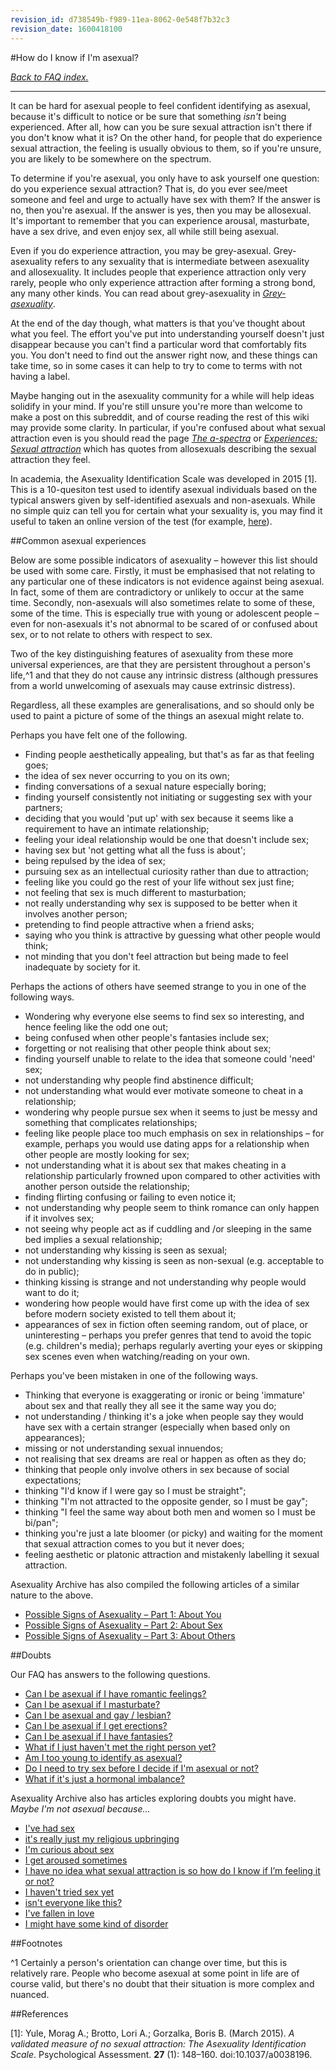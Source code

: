 ```yaml
---
revision_id: d738549b-f989-11ea-8062-0e548f7b32c3
revision_date: 1600418100
---
```


#How do I know if I'm asexual?

[*Back to FAQ index.*](https://www.reddit.com/r/asexuality/wiki/faq)

---

It can be hard for asexual people to feel confident identifying as asexual, because it's difficult to notice or be sure that something *isn't* being experienced. After all, how can you be sure sexual attraction isn't there if you don't know what it is? On the other hand, for people that do experience sexual attraction, the feeling is usually obvious to them, so if you're unsure, you are likely to be somewhere on the spectrum.

To determine if you're asexual, you only have to ask yourself one question: do you experience sexual attraction? That is, do you ever see/meet someone and feel and urge to actually have sex with them? If the answer is no, then you're asexual. If the answer is yes, then you may be allosexual. It's important to remember that you can experience arousal, masturbate, have a sex drive, and even enjoy sex, all while still being asexual.

Even if you do experience attraction, you may be grey-asexual. Grey-asexuality refers to any sexuality that is intermediate between asexuality and allosexuality. It includes people that experience attraction only very rarely, people who only experience attraction after forming a strong bond, any many other kinds. You can read about grey-asexuality in [*Grey-asexuality*](https://www.reddit.com/r/asexuality/wiki/grey-asexuality).

At the end of the day though, what matters is that you've thought about what you feel. The effort you've put into understanding yourself doesn't just disappear because you can't find a particular word that comfortably fits you. You don't need to find out the answer right now, and these things can take time, so in some cases it can help to try to come to terms with not having a label. 

Maybe hanging out in the asexuality community for a while will help ideas solidify in your mind. If you're still unsure you're more than welcome to make a post on this subreddit, and of course reading the rest of this wiki may provide some clarity. In particular, if you're confused about what sexual attraction even is you should read the page [*The a-spectra*](https://www.reddit.com/r/asexuality/wiki/the_spectra) or [*Experiences: Sexual attraction*](https://www.reddit.com/r/asexuality/wiki/experiences#wiki_sexual_attraction) which has quotes from allosexuals describing the sexual attraction they feel. 

In academia, the Asexuality Identification Scale was developed in 2015 [1]. This is a 10-quesiton test used to identify asexual individuals based on the typical answers given by self-identified asexuals and non-asexuals. While no simple quiz can tell you for certain what your sexuality is, you may find it useful to taken an online version of the test (for example, [here](https://www.gotoquiz.com/are_you_an_asexual)).

##Common asexual experiences

Below are some possible indicators of asexuality – however this list should be used with some care. Firstly, it must be emphasised that not relating to any particular one of these indicators is not evidence against being asexual. In fact, some of them are contradictory or unlikely to occur at the same time. Secondly, non-asexuals will also sometimes relate to some of these, some of the time. This is especially true with young or adolescent people – even for non-asexuals it's not abnormal to be scared of or confused about sex, or to not relate to others with respect to sex.

Two of the key distinguishing features of asexuality from these more universal experiences, are that they are persistent throughout a person's life,^1 and that they do not cause any intrinsic distress (although pressures from a world unwelcoming of asexuals may cause extrinsic distress).

Regardless, all these examples are generalisations, and so should only be used to paint a picture of some of the things an asexual might relate to.

Perhaps you have felt one of the following.

* Finding people aesthetically appealing, but that's as far as that feeling goes;
* the idea of sex never occurring to you on its own;
* finding conversations of a sexual nature especially boring;
* finding yourself consistently not initiating or suggesting sex with your partners;
* deciding that you would 'put up' with sex because it seems like a requirement to have an intimate relationship;
* feeling your ideal relationship would be one that doesn't include sex;
* having sex but 'not getting what all the fuss is about';
* being repulsed by the idea of sex;
* pursuing sex as an intellectual curiosity rather than due to attraction;
* feeling like you could go the rest of your life without sex just fine;
* not feeling that sex is much different to masturbation;
* not really understanding why sex is supposed to be better when it involves another person;
* pretending to find people attractive when a friend asks;
* saying who you think is attractive by guessing what other people would think;
* not minding that you don't feel attraction but being made to feel inadequate by society for it.

Perhaps the actions of others have seemed strange to you in one of the following ways.

* Wondering why everyone else seems to find sex so interesting, and hence feeling like the odd one out;
* being confused when other people's fantasies include sex;
* forgetting or not realising that other people think about sex;
* finding yourself unable to relate to the idea that someone could 'need' sex;
* not understanding why people find abstinence difficult;
* not understanding what would ever motivate someone to cheat in a relationship;
* wondering why people pursue sex when it seems to just be messy and something that complicates relationships;
* feeling like people place too much emphasis on sex in relationships – for example, perhaps you would use dating apps for a relationship when other people are mostly looking for sex;
* not understanding what it is about sex that makes cheating in a relationship particularly frowned upon compared to other activities with another person outside the relationship;
* finding flirting confusing or failing to even notice it; 
* not understanding why people seem to think romance can only happen if it involves sex;
* not seeing why people act as if cuddling and /or sleeping in the same bed implies a sexual relationship;
* not understanding why kissing is seen as sexual;
* not understanding why kissing is seen as non-sexual (e.g. acceptable to do in public);
* thinking kissing is strange and not understanding why people would want to do it;
* wondering how people would have first come up with the idea of sex before modern society existed to tell them about it;
* appearances of sex in fiction often seeming random, out of place, or uninteresting – perhaps you prefer genres that tend to avoid the topic (e.g. children's media); perhaps regularly averting your eyes or skipping sex scenes even when watching/reading on your own.

Perhaps you've been mistaken in one of the following ways.

* Thinking that everyone is exaggerating or ironic or being 'immature' about sex and that really they all see it the same way you do;
* not understanding / thinking it's a joke when people say they would have sex with a certain stranger (especially when based only on appearances);
* missing or not understanding sexual innuendos;
* not realising that sex dreams are real or happen as often as they do;
* thinking that people only involve others in sex because of social expectations;
* thinking "I'd know if I were gay so I must be straight";
* thinking "I'm not attracted to the opposite gender, so I must be gay";
* thinking "I feel the same way about both men and women so I must be bi/pan";
* thinking you're just a late bloomer (or picky) and waiting for the moment that sexual attraction comes to you but it never does;
* feeling aesthetic or platonic attraction and mistakenly labelling it sexual attraction.

Asexuality Archive has also compiled the following articles of a similar nature to the above.

* [Possible Signs of Asexuality – Part 1: About You](https://www.asexualityarchive.com/possible-signs-of-asexuality-part-1-about-you/)
* [Possible Signs of Asexuality – Part 2: About Sex](https://www.asexualityarchive.com/possible-signs-of-asexuality-part-2-about-sex/)
* [Possible Signs of Asexuality – Part 3: About Others](https://www.asexualityarchive.com/possible-signs-of-asexuality-part-3/)

##Doubts

Our FAQ has answers to the following questions.

* [Can I be asexual if I have romantic feelings?](https://www.reddit.com/r/asexuality/wiki/faq/can_i_be_asexual_if_i_have_romantic_feelings)
* [Can I be asexual if I masturbate?](https://www.reddit.com/r/asexuality/wiki/faq/can_i_be_asexual_if_i_masturbate)
* [Can I be asexual and gay / lesbian?](https://www.reddit.com/r/asexuality/wiki/faq/can_i_be_asexual_and_gay)
* [Can I be asexual if I get erections?](https://www.reddit.com/r/asexuality/wiki/faq/can_i_be_asexual_if_i_get_erections)
* [Can I be asexual if I have fantasies?](https://www.reddit.com/r/asexuality/wiki/faq/can_i_be_asexual_if_i_have_fantasies)
* [What if I just haven't met the right person yet?](https://www.reddit.com/r/asexuality/wiki/faq/what_if_i_havent_met_the_right_person)
* [Am I too young to identify as asexual?](https://www.reddit.com/r/asexuality/wiki/faq/am_i_too_young)
* [Do I need to try sex before I decide if I'm asexual or not?](https://www.reddit.com/r/asexuality/wiki/faq/do_i_need_to_try_sex)
* [What if it's just a hormonal imbalance?](https://www.reddit.com/r/asexuality/wiki/faq/is_it_a_hormone_imbalance)

Asexuality Archive also has articles exploring doubts you might have. *Maybe I'm not asexual because...*

* [I've had sex](https://www.asexualityarchive.com/maybe-im-not-really-asexual-because-ive-had-sex/)
* [it's really just my religious upbringing](https://www.asexualityarchive.com/maybe-im-not-really-asexual-but-its-really-just-my-religious-upbringing/)
* [I'm curious about sex](https://www.asexualityarchive.com/maybe-im-not-really-asexual-because-im-curious-about-sex/)
* [I get aroused sometimes](https://www.asexualityarchive.com/maybe-im-not-really-asexual-because-i-get-aroused-sometimes/)
* [I have no idea what sexual attraction is so how do I know if I’m feeling it or not?](https://www.asexualityarchive.com/maybe-im-not-really-asexual-because-i-have-no-idea-what-sexual-attraction-is-so-how-do-i-know-if-im-feeling-it-or-not/)
* [I haven't tried sex yet](https://www.asexualityarchive.com/maybe-im-not-really-asexual-because-i-havent-tried-it-yet-to-be-sure/)
* [isn't everyone like this?](https://www.asexualityarchive.com/maybe-im-not-really-asexual-because-isnt-everyone-like-this/)
* [I've fallen in love](https://www.asexualityarchive.com/maybe-im-not-really-asexual-because-ive-fallen-in-love/)
* [I might have some kind of disorder](https://www.asexualityarchive.com/maybe-im-not-really-asexual-because-it-might-be-a-disorder-making-me-feel-this-way/)

##Footnotes

^1 Certainly a person's orientation can change over time, but this is relatively rare. People who become asexual at some point in life are of course valid, but there's no doubt that their situation is more complex and nuanced.

##References

[1]: Yule, Morag A.; Brotto, Lori A.; Gorzalka, Boris B. (March 2015). *A validated measure of no sexual attraction: The Asexuality Identification Scale*. Psychological Assessment. **27** (1): 148–160. doi:10.1037/a0038196.